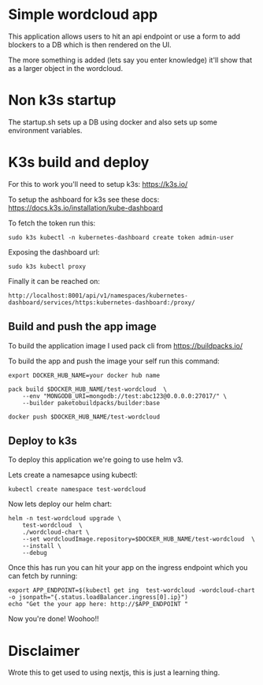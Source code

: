 # Simple wordcloud app

This application allows users to hit an api endpoint or use a form to add blockers to a DB which is then rendered on the UI.

The more something is added (lets say you enter knowledge) it'll show that as a larger object in the wordcloud.

# Non k3s startup

The startup.sh sets up a DB using docker and also sets up some environment variables.

# K3s build and deploy

For this to work you'll need to setup k3s: https://k3s.io/

To setup the ashboard for k3s see these docs: https://docs.k3s.io/installation/kube-dashboard 

To fetch the token run this:
```shell
sudo k3s kubectl -n kubernetes-dashboard create token admin-user
```

Exposing the dashboard url:
```shell
sudo k3s kubectl proxy
```

Finally it can be reached on:
```shell
http://localhost:8001/api/v1/namespaces/kubernetes-dashboard/services/https:kubernetes-dashboard:/proxy/
```

## Build and push the app image

To build the application image I used pack cli from https://buildpacks.io/

To build the app  and push the image your self run this command:

```shell
export DOCKER_HUB_NAME=your docker hub name

pack build $DOCKER_HUB_NAME/test-wordcloud  \
    --env "MONGODB_URI=mongodb://test:abc123@0.0.0.0:27017/" \
    --builder paketobuildpacks/builder:base

docker push $DOCKER_HUB_NAME/test-wordcloud 
```

## Deploy to k3s

To deploy this application we're going to use helm v3.

Lets create a namesapce using kubectl:

```shell
kubectl create namespace test-wordcloud 
```

Now lets deploy our helm chart:

```shell
helm -n test-wordcloud upgrade \
    test-wordcloud  \
    ./wordcloud-chart \
    --set wordcloudImage.repository=$DOCKER_HUB_NAME/test-wordcloud  \
    --install \
    --debug
```

Once this has run you can hit your app on the ingress endpoint which you can fetch by running:

```shell
export APP_ENDPOINT=$(kubectl get ing  test-wordcloud -wordcloud-chart -o jsonpath="{.status.loadBalancer.ingress[0].ip}")
echo "Get the your app here: http://$APP_ENDPOINT "
```

Now you're done! Woohoo!!

# Disclaimer

Wrote this to get used to using nextjs, this is just a learning thing.